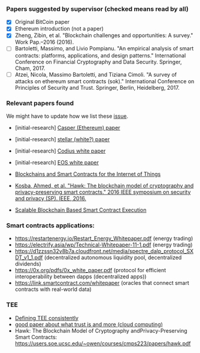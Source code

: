 ### Papers suggested by supervisor (checked means read by all)
- [x] Original BitCoin paper
- [x] Ethereum introduction (not a paper)
- [x] Zheng, Zibin, et al. "Blockchain challenges and opportunities: A survey." Work Pap.–2016 (2016).
- [ ] Bartoletti, Massimo, and Livio Pompianu. "An empirical analysis of smart contracts: platforms, applications, and design patterns." International Conference on Financial Cryptography and Data Security. Springer, Cham, 2017.
- [ ] Atzei, Nicola, Massimo Bartoletti, and Tiziana Cimoli. "A survey of attacks on ethereum smart contracts (sok)." International Conference on Principles of Security and Trust. Springer, Berlin, Heidelberg, 2017.

### Relevant papers found
 We might have to update how we list these [issue](https://github.com/ikdekker/bsc-smart-contract-research/issues/3).
- [initial-research] [Casper (Ethereum) paper](https://arxiv.org/pdf/1710.09437.pdf)
- [initial-research] [stellar (white?) paper](https://www.stellar.org/papers/stellar-consensus-protocol.pdf)
- [initial-research] [Codius white paper](https://github.com/codius/codius-wiki/wiki/White-Paper)
- [initial-research] [EOS white paper](https://github.com/EOSIO/Documentation/blob/master/TechnicalWhitePaper.md)
- [Blockchains and Smart Contracts for the Internet of Things](https://ieeexplore.ieee.org/stamp/stamp.jsp?arnumber=7467408)
- [Kosba, Ahmed, et al. "Hawk: The blockchain model of cryptography and privacy-preserving smart contracts." 2016 IEEE symposium on security and privacy (SP). IEEE, 2016.](https://users.soe.ucsc.edu/~owen/courses/cmps223/papers/hawk.pdf)

- [Scalable Blockchain Based Smart Contract
Execution](https://ieeexplore-ieee-org.tudelft.idm.oclc.org/stamp/stamp.jsp?tp=&arnumber=8368383)

### Smart contracts applications:

- https://restartenergy.io/Restart_Energy_Whitepaper.pdf (energy trading)
- https://electrify.asia/wp/Technical-Whitepaper-11-1.pdf (energy trading)
- https://d1zzssn32v8b7a.cloudfront.net/media/spectre_dalp_protocol_SXDT_v1_1.pdf (decentralized autonomous liquidity pool, decentralized dividends)
- https://0x.org/pdfs/0x_white_paper.pdf (protocol for efficient interoperability between dapps (decentralized apps))
- https://link.smartcontract.com/whitepaper (oracles that connect smart contracts with real-world data)


### TEE 

- [Defining TEE consistently](https://hal.archives-ouvertes.fr/hal-01246364/document)
- [good paper about what trust is and more (cloud computing)](https://core.ac.uk/download/pdf/81622719.pdf)
- Hawk: The Blockchain Model of Cryptography andPrivacy-Preserving Smart Contracts: https://users.soe.ucsc.edu/~owen/courses/cmps223/papers/hawk.pdf

